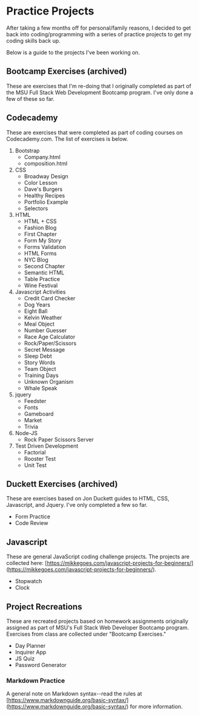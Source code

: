 # Practice Projects

After taking a few months off for personal/family reasons, I decided to get back into coding/programming with a series of practice projects to get my coding skills back up. 

Below is a guide to the projects I've been working on. 

## Bootcamp Exercises (archived)

These are exercises that I'm re-doing that I originally completed as part of the MSU Full Stack Web Development Bootcamp program. I've only done a few of these so far. 

## Codecademy

These are exercises that were completed as part of coding courses on Codecademy.com. The list of exercises is below.
1. Bootstrap
    - Company.html
    - composition.html
2. CSS
    - Broadway Design
    - Color Lesson
    - Dave's Burgers
    - Healthy Recipes
    - Portfolio Example
    - Selectors
3. HTML
    - HTML + CSS
    - Fashion Blog
    - First Chapter
    - Form My Story
    - Forms Validation
    - HTML Forms
    - NYC Blog
    - Second Chapter
    - Semantic HTML
    - Table Practice
    - Wine Festival
4. Javascript Activities
    - Credit Card Checker
    - Dog Years
    - Eight Ball
    - Kelvin Weather
    - Meal Object
    - Number Guesser
    - Race Age Calculator
    - Rock/Paper/Scissors
    - Secret Message
    - Sleep Debt
    - Story Words
    - Team Object
    - Training Days
    - Unknown Organism
    - Whale Speak
5. jquery
    - Feedster
    - Fonts
    - Gameboard
    - Market
    - Trivia
6. Node-JS
    - Rock Paper Scissors Server
7. Test Driven Development
    - Factorial
    - Rooster Test
    - Unit Test

## Duckett Exercises (archived)

These are exercises based on Jon Duckett guides to HTML, CSS, Javascript, and Jquery. I've only completed a few so far.
* Form Practice
* Code Review

## Javascript

These are general JavaScript coding challenge projects. The projects are collected here: [https://mikkegoes.com/javascript-projects-for-beginners/] (https://mikkegoes.com/javascript-projects-for-beginners/).
* Stopwatch
* Clock

## Project Recreations

These are recreated projects based on homework assignments originally assigned as part of MSU's Full Stack Web Developer Bootcamp program. Exercises from class are collected under "Bootcamp Exercises." 

* Day Planner
* Inquirer App
* JS Quiz
* Password Generator

### Markdown Practice

A general note on Markdown syntax--read the rules at [https://www.markdownguide.org/basic-syntax/] (https://www.markdownguide.org/basic-syntax/) for more information.